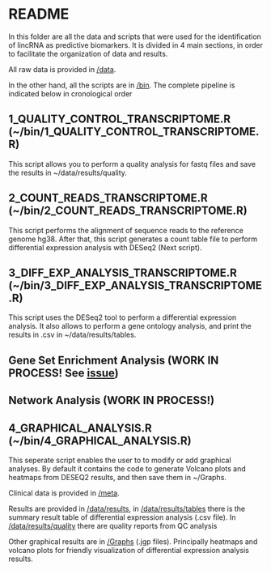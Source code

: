 # README

In this folder are all the data and scripts that were used for the identification of lincRNA as predictive biomarkers. It is divided in 4 main sections, in order to facilitate the organization of data and results.

All raw data is provided in [/data](https://github.com/LauraMCE/lncRNA_BC/tree/master/Transcriptome/data).

In the other hand, all the scripts are in [/bin](https://github.com/LauraMCE/lncRNA_BC/tree/master/Transcriptome/bin). The complete pipeline is indicated below in cronological order

## 1_QUALITY_CONTROL_TRANSCRIPTOME.R (~/bin/1_QUALITY_CONTROL_TRANSCRIPTOME.R)

This script allows you to perform a quality analysis for fastq files and save the results in ~/data/results/quality.

## 2_COUNT_READS_TRANSCRIPTOME.R (~/bin/2_COUNT_READS_TRANSCRIPTOME.R)

This script performs the alignment of sequence reads to the reference genome hg38. After that, this script generates a count table file to perform differential expression analysis with DESeq2 (Next script).

## 3_DIFF_EXP_ANALYSIS_TRANSCRIPTOME.R (~/bin/3_DIFF_EXP_ANALYSIS_TRANSCRIPTOME.R)

This script uses the DESeq2 tool to perform a differential expression analysis. It also allows to perform a gene ontology analysis, and print the results in .csv in ~/data/results/tables.

## Gene Set Enrichment Analysis (WORK IN PROCESS! See [issue](https://github.com/LauraMCE/lncRNA_BC/issues/15))

## Network Analysis (WORK IN PROCESS!)

## 4_GRAPHICAL_ANALYSIS.R (~/bin/4_GRAPHICAL_ANALYSIS.R)

This seperate script enables the user to to modify or add graphical analyses. By default it contains the code to generate Volcano plots and heatmaps from DESEQ2 results, and then save them in ~/Graphs.

Clinical data is provided in [/meta](https://github.com/LauraMCE/lncRNA_BC/tree/master/Transcriptome/meta). 

Results are provided in [/data/results](https://github.com/LauraMCE/lncRNA_BC/tree/master/Transcriptome/data/results), in [/data/results/tables](https://github.com/LauraMCE/lncRNA_BC/tree/master/Transcriptome/data/results/tables) there is the summary result table of differential expression analysis (.csv file). In [/data/results/quality](https://github.com/LauraMCE/lncRNA_BC/tree/master/Transcriptome/data/results/quality) there are quality reports from QC analysis

Other graphical results are in [/Graphs](https://github.com/LauraMCE/lncRNA_BC/tree/master/Transcriptome/Graphs) (.jgp files). Principally heatmaps and volcano plots for friendly visualization of differential expression analysis results.
